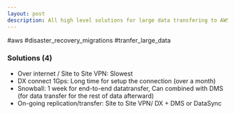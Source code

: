 ```yaml
---
layout: post
description: All high level solutions for large data transfering to AWS
---
```


#aws #disaster_recovery_migrations #tranfer_large_data

### Solutions (4)
- Over internet / Site to Site VPN: Slowest
- DX connect 1Gps: Long time for setup the connection (over a month)
- Snowball: 1 week for end-to-end datatransfer, 
  Can combined with DMS (for data transfer for the rest of data afterward)
- On-going replication/transfer: Site to Site VPN/ DX + DMS or DataSync